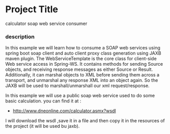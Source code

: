 # Project Title

calculator soap web service consumer


### description

In this example we will learn how to consume a SOAP web services using spring boot soap client and auto client proxy class generation using JAXB maven plugin.
The WebServiceTemplate is the core class for client-side Web service access in Spring-WS. It contains methods for sending Source objects, and receiving response messages as either Source or Result. Additionally, it can marshal objects to XML before sending them across a transport, and unmarshal any response XML into an object again.
So the JAXB will be used to marshall/unmarshall our xml request/response.

In this example we will use a public soap web service used to do some basic calculation. you can find it at :
* http://www.dneonline.com/calculator.asmx?wsdl

I will download the wsdl ,save it in a file and then copy it in the resources of the project (it will be used bu jaxb).
